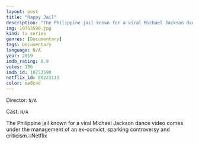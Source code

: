 ```yaml
---
layout: post
title: "Happy Jail"
description: "The Philippine jail known for a viral Michael Jackson dance video comes under the management of an ex-convict, sparking controversy and criticism.::Netflix.."
img: 10753590.jpg
kind: tv series
genres: [Documentary]
tags: Documentary 
language: N/A
year: 2019
imdb_rating: 6.9
votes: 196
imdb_id: 10753590
netflix_id: 80223113
color: ee6c4d
---
```

Director: `N/A`  

Cast: `N/A` 

The Philippine jail known for a viral Michael Jackson dance video comes under the management of an ex-convict, sparking controversy and criticism.::Netflix